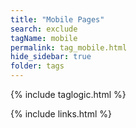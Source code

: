 ```yaml
---
title: "Mobile Pages"
search: exclude
tagName: mobile
permalink: tag_mobile.html
hide_sidebar: true
folder: tags
---
```

{% include taglogic.html %}

{% include links.html %}
